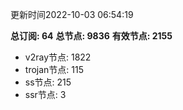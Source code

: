 更新时间2022-10-03 06:54:19

**总订阅: 64**
**总节点: 9836**
**有效节点: 2155**
- v2ray节点: 1822
- trojan节点: 115
- ss节点: 215
- ssr节点: 3
